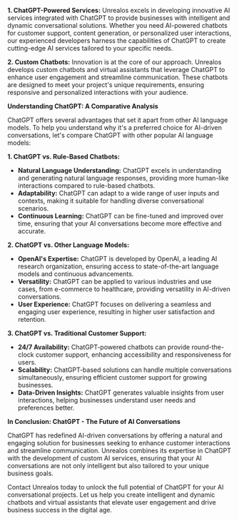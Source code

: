 <!--- 
  title: Elevating User Engagement with Unrealos: Mastering ChatGPT for Dynamic Conversations
-->

**1. ChatGPT-Powered Services:**
Unrealos excels in developing innovative AI services integrated with ChatGPT to provide businesses with intelligent and dynamic conversational solutions. Whether you need AI-powered chatbots for customer support, content generation, or personalized user interactions, our experienced developers harness the capabilities of ChatGPT to create cutting-edge AI services tailored to your specific needs.

**2. Custom Chatbots:**
Innovation is at the core of our approach. Unrealos develops custom chatbots and virtual assistants that leverage ChatGPT to enhance user engagement and streamline communication. These chatbots are designed to meet your project's unique requirements, ensuring responsive and personalized interactions with your audience.

**Understanding ChatGPT: A Comparative Analysis**

ChatGPT offers several advantages that set it apart from other AI language models. To help you understand why it's a preferred choice for AI-driven conversations, let's compare ChatGPT with other popular AI language models:

**1. ChatGPT vs. Rule-Based Chatbots:**
   - **Natural Language Understanding:** ChatGPT excels in understanding and generating natural language responses, providing more human-like interactions compared to rule-based chatbots.
   - **Adaptability:** ChatGPT can adapt to a wide range of user inputs and contexts, making it suitable for handling diverse conversational scenarios.
   - **Continuous Learning:** ChatGPT can be fine-tuned and improved over time, ensuring that your AI conversations become more effective and accurate.

**2. ChatGPT vs. Other Language Models:**
   - **OpenAI's Expertise:** ChatGPT is developed by OpenAI, a leading AI research organization, ensuring access to state-of-the-art language models and continuous advancements.
   - **Versatility:** ChatGPT can be applied to various industries and use cases, from e-commerce to healthcare, providing versatility in AI-driven conversations.
   - **User Experience:** ChatGPT focuses on delivering a seamless and engaging user experience, resulting in higher user satisfaction and retention.

**3. ChatGPT vs. Traditional Customer Support:**
   - **24/7 Availability:** ChatGPT-powered chatbots can provide round-the-clock customer support, enhancing accessibility and responsiveness for users.
   - **Scalability:** ChatGPT-based solutions can handle multiple conversations simultaneously, ensuring efficient customer support for growing businesses.
   - **Data-Driven Insights:** ChatGPT generates valuable insights from user interactions, helping businesses understand user needs and preferences better.

**In Conclusion: ChatGPT - The Future of AI Conversations**

ChatGPT has redefined AI-driven conversations by offering a natural and engaging solution for businesses seeking to enhance customer interactions and streamline communication. Unrealos combines its expertise in ChatGPT with the development of custom AI services, ensuring that your AI conversations are not only intelligent but also tailored to your unique business goals.

Contact Unrealos today to unlock the full potential of ChatGPT for your AI conversational projects. Let us help you create intelligent and dynamic chatbots and virtual assistants that elevate user engagement and drive business success in the digital age.
